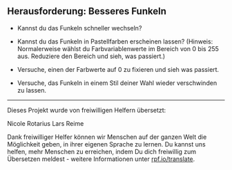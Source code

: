 ## Herausforderung: Besseres Funkeln

+ Kannst du das Funkeln schneller wechseln?

+ Kannst du das Funkeln in Pastellfarben erscheinen lassen? (Hinweis: Normalerweise wählst du Farbvariablenwerte im Bereich von 0 bis 255 aus. Reduziere den Bereich und sieh, was passiert.)

- Versuche, einen der Farbwerte auf 0 zu fixieren und sieh was passiert.

- Versuche, das Funkeln in einem Stil deiner Wahl wieder verschwinden zu lassen.

***

Dieses Projekt wurde von freiwilligen Helfern übersetzt:

Nicole Rotarius
Lars Reime

Dank freiwilliger Helfer können wir Menschen auf der ganzen Welt die Möglichkeit geben, in ihrer eigenen Sprache zu lernen. Du kannst uns helfen, mehr Menschen zu erreichen, indem Du dich freiwillig zum Übersetzen meldest - weitere Informationen unter [rpf.io/translate](https://rpf.io/translate).
